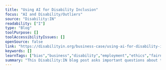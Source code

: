 ```yaml
---
title: "Using AI for Disability Inclusion"
focus: "AI and Disability/Outliers"
source: "Disability:IN"
readability: ["I"]
type: "Blog"
toolPurpose: []
toolAccessibilityIssues: []
openSource: false
link: "https://disabilityin.org/business-case/using-ai-for-disability-inclusion/"
keywords: []
learnTags: ["bias","business","disability","employment","ethics","fairness","researchCentre"]
summary: "This Disability:IN blog post asks important questions about the effective and fair use of AI technologies for people with disabilities. "
---
```


